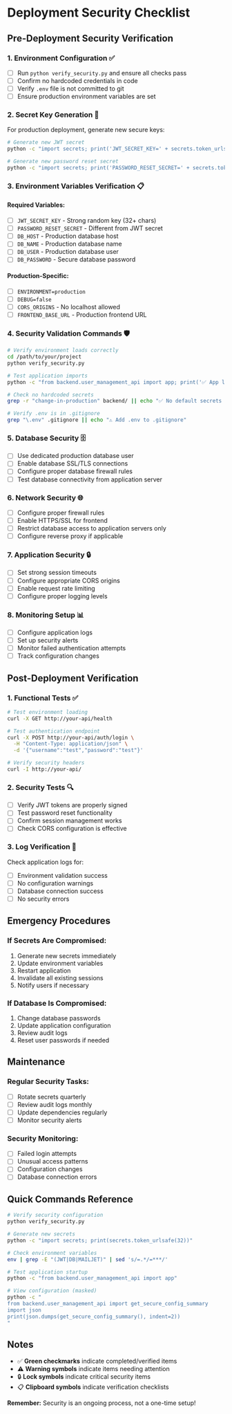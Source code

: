 # Deployment Security Checklist

## Pre-Deployment Security Verification

### 1. **Environment Configuration** ✅
- [ ] Run `python verify_security.py` and ensure all checks pass
- [ ] Confirm no hardcoded credentials in code
- [ ] Verify `.env` file is not committed to git
- [ ] Ensure production environment variables are set

### 2. **Secret Key Generation** 🔐
For production deployment, generate new secure keys:
```bash
# Generate new JWT secret
python -c "import secrets; print('JWT_SECRET_KEY=' + secrets.token_urlsafe(32))"

# Generate new password reset secret  
python -c "import secrets; print('PASSWORD_RESET_SECRET=' + secrets.token_urlsafe(32))"
```

### 3. **Environment Variables Verification** 📋

#### Required Variables:
- [ ] `JWT_SECRET_KEY` - Strong random key (32+ chars)
- [ ] `PASSWORD_RESET_SECRET` - Different from JWT secret
- [ ] `DB_HOST` - Production database host
- [ ] `DB_NAME` - Production database name
- [ ] `DB_USER` - Production database user
- [ ] `DB_PASSWORD` - Secure database password

#### Production-Specific:
- [ ] `ENVIRONMENT=production`
- [ ] `DEBUG=false`
- [ ] `CORS_ORIGINS` - No localhost allowed
- [ ] `FRONTEND_BASE_URL` - Production frontend URL

### 4. **Security Validation Commands** 🛡️

```bash
# Verify environment loads correctly
cd /path/to/your/project
python verify_security.py

# Test application imports
python -c "from backend.user_management_api import app; print('✅ App loads successfully')"

# Check no hardcoded secrets
grep -r "change-in-production" backend/ || echo "✅ No default secrets found"

# Verify .env is in .gitignore
grep "\.env" .gitignore || echo "⚠️ Add .env to .gitignore"
```

### 5. **Database Security** 🗄️
- [ ] Use dedicated production database user
- [ ] Enable database SSL/TLS connections
- [ ] Configure proper database firewall rules
- [ ] Test database connectivity from application server

### 6. **Network Security** 🌐
- [ ] Configure proper firewall rules
- [ ] Enable HTTPS/SSL for frontend
- [ ] Restrict database access to application servers only
- [ ] Configure reverse proxy if applicable

### 7. **Application Security** 🔒
- [ ] Set strong session timeouts
- [ ] Configure appropriate CORS origins
- [ ] Enable request rate limiting
- [ ] Configure proper logging levels

### 8. **Monitoring Setup** 📊
- [ ] Configure application logs
- [ ] Set up security alerts
- [ ] Monitor failed authentication attempts
- [ ] Track configuration changes

## Post-Deployment Verification

### 1. **Functional Tests** ✅
```bash
# Test environment loading
curl -X GET http://your-api/health

# Test authentication endpoint  
curl -X POST http://your-api/auth/login \
  -H "Content-Type: application/json" \
  -d '{"username":"test","password":"test"}'

# Verify security headers
curl -I http://your-api/
```

### 2. **Security Tests** 🔍
- [ ] Verify JWT tokens are properly signed
- [ ] Test password reset functionality
- [ ] Confirm session management works
- [ ] Check CORS configuration is effective

### 3. **Log Verification** 📝
Check application logs for:
- [ ] Environment validation success
- [ ] No configuration warnings
- [ ] Database connection success
- [ ] No security errors

## Emergency Procedures

### If Secrets Are Compromised:
1. Generate new secrets immediately
2. Update environment variables
3. Restart application
4. Invalidate all existing sessions
5. Notify users if necessary

### If Database Is Compromised:
1. Change database passwords
2. Update application configuration
3. Review audit logs
4. Reset user passwords if needed

## Maintenance

### Regular Security Tasks:
- [ ] Rotate secrets quarterly
- [ ] Review audit logs monthly
- [ ] Update dependencies regularly
- [ ] Monitor security alerts

### Security Monitoring:
- [ ] Failed login attempts
- [ ] Unusual access patterns
- [ ] Configuration changes
- [ ] Database connection errors

## Quick Commands Reference

```bash
# Verify security configuration
python verify_security.py

# Generate new secrets
python -c "import secrets; print(secrets.token_urlsafe(32))"

# Check environment variables
env | grep -E "(JWT|DB|MAILJET)" | sed 's/=.*/=***/'

# Test application startup
python -c "from backend.user_management_api import app"

# View configuration (masked)
python -c "
from backend.user_management_api import get_secure_config_summary
import json
print(json.dumps(get_secure_config_summary(), indent=2))
"
```

## Notes

- ✅ **Green checkmarks** indicate completed/verified items
- ⚠️ **Warning symbols** indicate items needing attention  
- 🔒 **Lock symbols** indicate critical security items
- 📋 **Clipboard symbols** indicate verification checklists

**Remember:** Security is an ongoing process, not a one-time setup!
